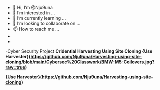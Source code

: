- 👋 Hi, I’m @Nju9una
- 👀 I’m interested in ...
- 🌱 I’m currently learning ...
- 💞️ I’m looking to collaborate on ...
- 📫 How to reach me ...
-
- 
-<hi>Cyber Security Project<hi>
<b>Cridential Harvesting Using Site Cloning<b>
{Use Harvester}(https://github.com/Nju9una/Harvesting-using-site-cloning/blob/main/Cybersec%20Classwork/BMW-M5-Coilovers.jpg?raw=true)

{Use Harvester}(https://github.com/Nju9una/Harvesting-using-site-cloning)
<!---
Nju9una/Nju9una is a ✨ special ✨ repository because its `README.md` (this file) appears on your GitHub profile.
You can click the Preview link to take a look at your changes.
--->
